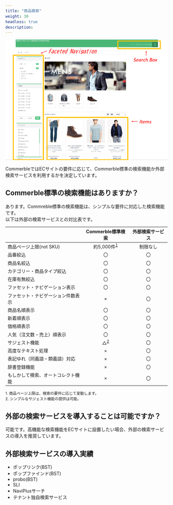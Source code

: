 ```yaml
---
title: "商品検索"
weight: 30
headless: true
description: 
---
```


![検索ページ](searchpage.png)

CommerbleではECサイトの要件に応じて、Commerble標準の検索機能か外部検索サービスを利用するかを決定しています。  

## Commerble標準の検索機能はありますか？
あります。Commreble標準の検索機能は、シンプルな要件に対応した検索機能です。  
以下は外部の検索サービスとの対比表です。

|                                    |               Commerble標準検索                | 外部検索サービス |
| ---------------------------------- | :--------------------------------------------: | :--------------: |
| 商品ページ上限(not SKU)            | 約5,000件<sup>[1](#note1)</sup> |     制限なし     |
| 品番絞込                           |                       〇                       |        〇        |
| 商品名絞込                         |                       〇                       |        〇        |
| カテゴリー・商品タイプ絞込         |                       〇                       |        〇        |
| 在庫有無絞込                       |                       〇                       |        〇        |
| ファセット・ナビゲーション表示     |                       〇                       |        〇        |
| ファセット・ナビゲーション件数表示 |                       ×                        |        〇        |
| 商品名順表示                       |                       〇                       |        〇        |
| 新着順表示                         |                       〇                       |        〇        |
| 価格順表示                         |                       〇                       |        〇        |
| 人気（注文数・売上）順表示         |                       〇                       |        〇        |
| サジェスト機能                     |     △<sup>[2](#note2)</sup>     |        〇        |
| 高度なテキスト処理                 |                       ×                        |        〇        |
| 表記ゆれ（同義語・類義語）対応     |                       ×                        |        〇        |
| 辞書登録機能                       |                       ×                        |        〇        |
| もしかして検索、オートコレクト機能 |                       ×                        |        〇        |

<small id="note1">1. 商品ページ上限は、検索の要件に応じて変動します。</small>  
<small id="note2">2. シンプルなサジェスト機能の提供は可能。</small>

## 外部の検索サービスを導入することは可能ですか？
可能です。高機能な検索機能をECサイトに設置したい場合、外部の検索サービスの導入を推奨しています。  

## 外部検索サービスの導入実績

- ポップリンク(BST)
- ポップファインド(BST)
- probo(BST)
- SLI
- NaviPlusサーチ
- テナント独自検索サービス
